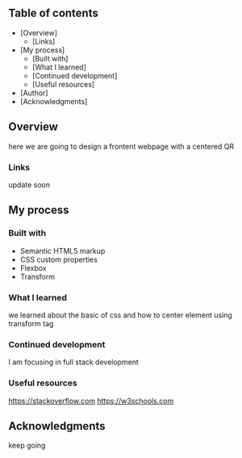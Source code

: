 ## Table of contents

- [Overview]
  - [Links]
- [My process]
  - [Built with]
  - [What I learned]
  - [Continued development]
  - [Useful resources]
- [Author]
- [Acknowledgments]


## Overview
here we are going to design a frontent webpage with a centered QR

### Links
update soon

## My process
### Built with
- Semantic HTML5 markup
- CSS custom properties
- Flexbox
- Transform

### What I learned
we learned about the basic of css and how to center element using transform tag

### Continued development
I am focusing in full stack development

### Useful resources
https://stackoverflow.com
https://w3schools.com


## Acknowledgments
keep going